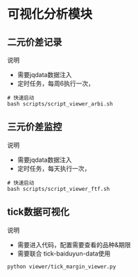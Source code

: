 # 可视化分析模块 

## 二元价差记录
说明
- 需要jqdata数据注入 
- 定时任务，每周6执行一次，

```
# 快速启动
bash scripts/script_viewer_arbi.sh
```

## 三元价差监控
说明
- 需要jqdata数据注入 
- 定时任务，每天执行一次，

```
# 快速启动
bash scripts/script_viewer_ftf.sh
```

## tick数据可视化
说明
- 需要进入代码，配置需要查看的品种&期限
- 需要联合 tick-baiduyun-data使用
```
python viewer/tick_margin_viewer.py
```
